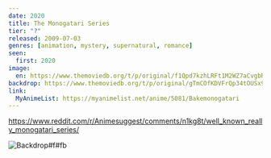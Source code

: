```yaml
---
date: 2020
title: The Monogatari Series
tier: "?"
released: 2009-07-03
genres: [animation, mystery, supernatural, romance]
seen:
  first: 2020
image:
  en: https://www.themoviedb.org/t/p/original/f1Qpd7kzhLRFt1M2WZ7aCvgbRY6.jpg
backdrop: https://www.themoviedb.org/t/p/original/gTmCOfKDVFrQp34tOUSx9qgd6LF.jpg
link:
  MyAnimeList: https://myanimelist.net/anime/5081/Bakemonogatari
---
```


<https://www.reddit.com/r/Animesuggest/comments/n1kg8t/well_known_really_monogatari_series/>

![Backdrop#f#fb](https://www.themoviedb.org/t/p/original/jsK6AVtQ7ANFBWSN6MRjJZVRdzQ.jpg "Source: TMDB")
